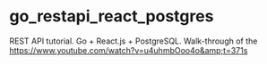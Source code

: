 # go_restapi_react_postgres
 REST API  tutorial.
 Go + React.js + PostgreSQL. 
 Walk-through of the  https://www.youtube.com/watch?v=u4uhmbOoo4o&amp;t=371s

